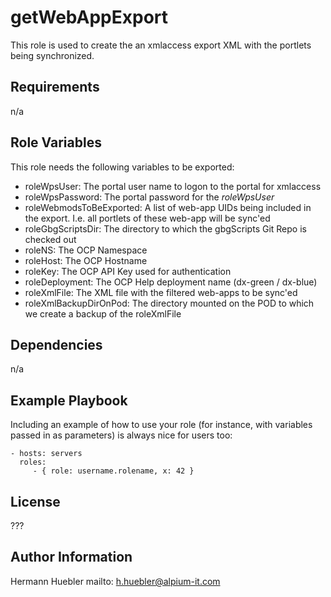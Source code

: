 getWebAppExport
===============

This role is used to create the an xmlaccess export XML with the portlets being synchronized.

Requirements
------------

n/a

Role Variables
--------------

This role needs the following variables to be exported:
- roleWpsUser: The portal user name to logon to the portal for xmlaccess
- roleWpsPassword: The portal password for the _roleWpsUser_
- roleWebmodsToBeExported: A list of web-app UIDs being included in the export. I.e. all portlets of these web-app will be sync'ed
- roleGbgScriptsDir: The directory to which the gbgScripts Git Repo is checked out
- roleNS: The OCP Namespace
- roleHost: The OCP Hostname
- roleKey: The OCP API Key used for authentication
- roleDeployment: The OCP Help deployment name (dx-green / dx-blue)
- roleXmlFile: The XML file with the filtered web-apps to be sync'ed
- roleXmlBackupDirOnPod: The directory mounted on the POD to which we create a backup of the roleXmlFile

Dependencies
------------

n/a

Example Playbook
----------------

Including an example of how to use your role (for instance, with variables passed in as parameters) is always nice for users too:

    - hosts: servers
      roles:
         - { role: username.rolename, x: 42 }

License
-------

???

Author Information
------------------

Hermann Huebler
mailto: h.huebler@alpium-it.com


